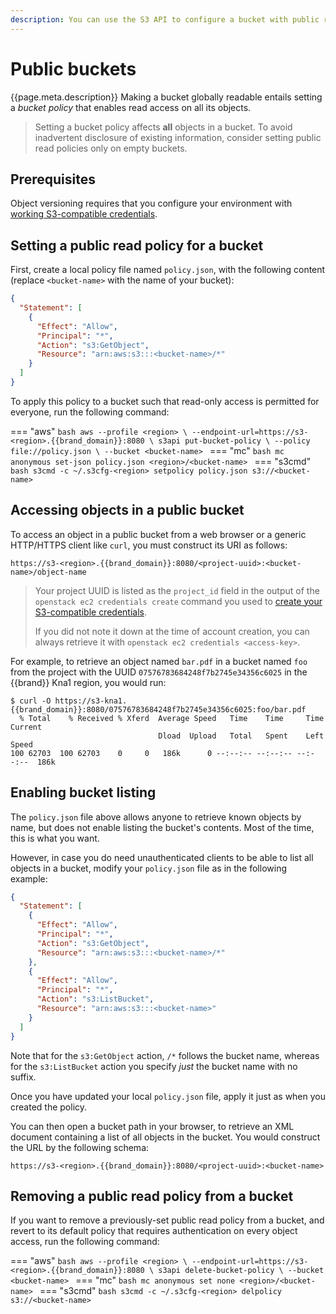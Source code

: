 ```yaml
---
description: You can use the S3 API to configure a bucket with public read access, so that anyone can download its objects with a web browser.
---
```

# Public buckets

{{page.meta.description}}
Making a bucket globally readable entails setting a *bucket policy* that enables read access on all its objects.

> Setting a bucket policy affects **all** objects in a bucket.
> To avoid inadvertent disclosure of existing information, consider setting public read policies only on empty buckets.

## Prerequisites

Object versioning requires that you configure your environment with [working S3-compatible credentials](credentials.md).

## Setting a public read policy for a bucket

First, create a local policy file named `policy.json`, with the following content (replace `<bucket-name>` with the name of your bucket):

```json
{ 
  "Statement": [ 
    {
      "Effect": "Allow",
      "Principal": "*",
      "Action": "s3:GetObject",
      "Resource": "arn:aws:s3:::<bucket-name>/*"
    }
  ]
}
```

To apply this policy to a bucket such that read-only access is permitted for everyone, run the following command:

=== "aws"
    ```bash
    aws --profile <region> \
      --endpoint-url=https://s3-<region>.{{brand_domain}}:8080 \
      s3api put-bucket-policy \
      --policy file://policy.json \
      --bucket <bucket-name>
    ```
=== "mc"
    ```bash
    mc anonymous set-json policy.json <region>/<bucket-name>
    ```
=== "s3cmd"
    ```bash
    s3cmd -c ~/.s3cfg-<region> setpolicy policy.json s3://<bucket-name>
    ```

## Accessing objects in a public bucket

To access an object in a public bucket from a web browser or a generic HTTP/HTTPS client like `curl`, you must construct its URI as follows:

```plain
https://s3-<region>.{{brand_domain}}:8080/<project-uuid>:<bucket-name>/object-name
```

> Your project UUID is listed as the `project_id` field in the output of the `openstack ec2 credentials create` command you used to [create your S3-compatible credentials](credentials.md).
>
> If you did not note it down at the time of account creation, you can always retrieve it with `openstack ec2 credentials <access-key>`.

For example, to retrieve an object named `bar.pdf` in a bucket named `foo` from the project with the UUID `07576783684248f7b2745e34356c6025` in the {{brand}} Kna1 region, you would run:

```console
$ curl -O https://s3-kna1.{{brand_domain}}:8080/07576783684248f7b2745e34356c6025:foo/bar.pdf
  % Total    % Received % Xferd  Average Speed   Time    Time     Time  Current
                                 Dload  Upload   Total   Spent    Left  Speed
100 62703  100 62703    0     0   186k      0 --:--:-- --:--:-- --:--:--  186k
```

## Enabling bucket listing

The `policy.json` file above allows anyone to retrieve known objects by name, but does not enable listing the bucket's contents.
Most of the time, this is what you want.

However, in case you do need unauthenticated clients to be able to list all objects in a bucket, modify your `policy.json` file as in the following example:

```json
{
  "Statement": [ 
    {
      "Effect": "Allow",
      "Principal": "*",
      "Action": "s3:GetObject",
      "Resource": "arn:aws:s3:::<bucket-name>/*"
    },
    {
      "Effect": "Allow",
      "Principal": "*",
      "Action": "s3:ListBucket",
      "Resource": "arn:aws:s3:::<bucket-name>"
    }
  ]
}
```

Note that for the `s3:GetObject` action, `/*` follows the bucket name, whereas for the `s3:ListBucket` action you specify *just* the bucket name with no suffix.

Once you have updated your local `policy.json` file, apply it just as when you created the policy.

You can then open a bucket path in your browser, to retrieve an XML document containing a list of all objects in the bucket.
You would construct the URL by the following schema:

```plain
https://s3-<region>.{{brand_domain}}:8080/<project-uuid>:<bucket-name>
```

## Removing a public read policy from a bucket

If you want to remove a previously-set public read policy from a bucket, and revert to its default policy that requires authentication on every object access, run the following command:

=== "aws"
    ```bash
    aws --profile <region> \
      --endpoint-url=https://s3-<region>.{{brand_domain}}:8080 \
      s3api delete-bucket-policy \
      --bucket <bucket-name>
    ```
=== "mc"
    ```bash
    mc anonymous set none <region>/<bucket-name>
    ```
=== "s3cmd"
    ```bash
    s3cmd -c ~/.s3cfg-<region> delpolicy s3://<bucket-name>
    ```
